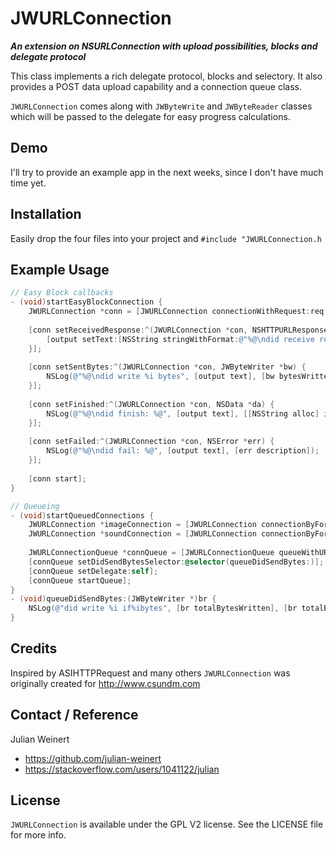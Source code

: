 # JWURLConnection
***An extension on NSURLConnection with upload possibilities, blocks and delegate protocol***

This class implements a rich delegate protocol, blocks and selectory.
It also provides a POST data upload capability and a connection queue class.

`JWURLConnection` comes along with `JWByteWrite` and `JWByteReader` classes which will be passed to the delegate for easy progress calculations.

## Demo
I'll try to provide an example app in the next weeks, since I don't have much time yet.

## Installation
Easily drop the four files into your project and `#include "JWURLConnection.h`

## Example Usage
``` objective-c
// Easy Block callbacks
- (void)startEasyBlockConnection {
	JWURLConnection *conn = [JWURLConnection connectionWithRequest:req delegate:nil];
	
	[conn setReceivedResponse:^(JWURLConnection *con, NSHTTPURLResponse *resp) {
		[output setText:[NSString stringWithFormat:@"%@\ndid receive response: %@", [output text], [resp allHeaderFields]]];
	}];
	
	[conn setSentBytes:^(JWURLConnection *con, JWByteWriter *bw) {
		NSLog(@"%@\ndid write %i bytes", [output text], [bw bytesWritten]);
	}];
	
	[conn setFinished:^(JWURLConnection *con, NSData *da) {
		NSLog(@"%@\ndid finish: %@", [output text], [[NSString alloc] initWithData:da encoding:NSUTF8StringEncoding]);
	}];
	
	[conn setFailed:^(JWURLConnection *con, NSError *err) {
		NSLog(@"%@\ndid fail: %@", [output text], [err description]);
	}];
	
	[conn start];
}

// Queueing
- (void)startQueuedConnections {
	JWURLConnection *imageConnection = [JWURLConnection connectionByFormUploadingData:[NSData dataWithContentsOfFile:[NSBundle pathToResource:@"image" ofType:@"jpg" inDirectory:imgDir]]];
	JWURLConnection *soundConnection = [JWURLConnection connectionByFormUploadingData:[NSData dataWithContentsOfFile:[NSBundle pathToResource:@"voices" ofType:@"mp3W inDirectory:soundDir]]];
	
	JWURLConnectionQueue *connQueue = [JWURLConnectionQueue queueWithURLConnections:@[imageConnection, soundConnection]];
	[connQueue setDidSendBytesSelector:@selector(queueDidSendBytes:)];
	[connQueue setDelegate:self];
	[connQueue startQueue];
}
- (void)queueDidSendBytes:(JWByteWriter *)br {
	NSLog(@"did write %i if%ibytes", [br totalBytesWritten], [br totalBytesExpectedToWrite]);
}
```

## Credits
Inspired by ASIHTTPRequest and many others
`JWURLConnection` was originally created for http://www.csundm.com


## Contact / Reference
Julian Weinert

- https://github.com/julian-weinert
- https://stackoverflow.com/users/1041122/julian

## License
`JWURLConnection` is available under the GPL V2 license. See the LICENSE file for more info.
